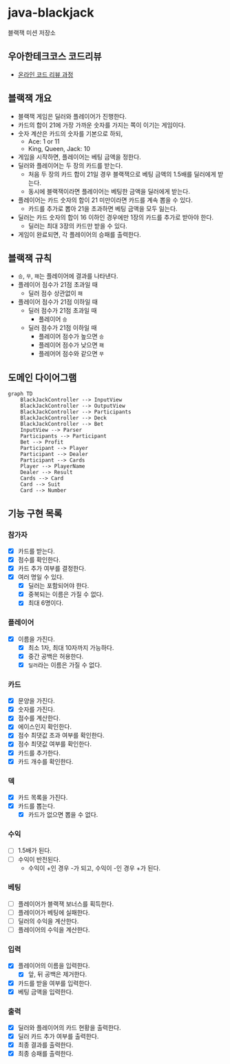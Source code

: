 # java-blackjack

블랙잭 미션 저장소

## 우아한테크코스 코드리뷰

- [온라인 코드 리뷰 과정](https://github.com/woowacourse/woowacourse-docs/blob/master/maincourse/README.md)

## 블랙잭 개요

- 블랙잭 게임은 딜러와 플레이어가 진행한다.
- 카드의 합이 21에 가장 가까운 숫자를 가지는 쪽이 이기는 게임이다.
- 숫자 계산은 카드의 숫자를 기본으로 하되,
    - Ace: 1 or 11
    - King, Queen, Jack: 10
- 게임을 시작하면, 플레이어는 베팅 금액을 정한다.
- 딜러와 플레이어는 두 장의 카드를 받는다.
    - 처음 두 장의 카드 합이 21일 경우 블랙잭으로 베팅 금액의 1.5배를 딜러에게 받는다.
    - 동시에 블랙잭이라면 플레이어는 베팅한 금액을 딜러에게 받는다.
- 플레이어는 카드 숫자의 합이 21 미만이라면 카드를 계속 뽑을 수 있다.
    - 카드를 추가로 뽑아 21을 초과하면 베팅 금액을 모두 잃는다.
- 딜러는 카드 숫자의 합이 16 이하인 경우에만 1장의 카드를 추가로 받아야 한다.
    - 딜러는 최대 3장의 카드만 받을 수 있다.
- 게임이 완료되면, 각 플레이어의 승패를 출력한다.

## 블랙잭 규칙

- `승`, `무`, `패`는 플레이어에 결과를 나타낸다.
- 플레이어 점수가 21점 초과일 때
    - 딜러 점수 상관없이 `패`
- 플레이어 점수가 21점 이하일 때
    - 딜러 점수가 21점 초과일 때
        - 플레이어 `승`
    - 딜러 점수가 21점 이하일 때
        - 플레이어 점수가 높으면 `승`
        - 플레이어 점수가 낮으면 `패`
        - 플레어어 점수와 같으면 `무`

## 도메인 다이어그램

```mermaid
graph TD
    BlackJackController --> InputView
    BlackJackController --> OutputView
    BlackJackController --> Participants
    BlackJackController --> Deck
    BlackJackController --> Bet
    InputView --> Parser
    Participants --> Participant
    Bet --> Profit
    Participant --> Player
    Participant --> Dealer
    Participant --> Cards
    Player --> PlayerName
    Dealer --> Result
    Cards --> Card
    Card --> Suit
    Card --> Number
```

## 기능 구현 목록

### 참가자

- [x] 카드를 받는다.
- [x] 점수를 확인한다.
- [x] 카드 추가 여부를 결정한다.
- [x] 여러 명일 수 있다.
    - [x] 딜러는 포함되어야 한다.
    - [x] 중복되는 이름은 가질 수 없다.
    - [x] 최대 6명이다.

### 플레이어

- [x] 이름을 가진다.
    - [x] 최소 1자, 최대 10자까지 가능하다.
    - [x] 중간 공백은 허용한다.
    - [x] `딜러`라는 이름은 가질 수 없다.

### 카드

- [x] 문양을 가진다.
- [x] 숫자를 가진다.
- [x] 점수를 계산한다.
- [x] 에이스인지 확인한다.
- [x] 점수 최댓값 초과 여부를 확인한다.
- [x] 점수 최댓값 여부를 확인한다.
- [x] 카드를 추가한다.
- [x] 카드 개수를 확인한다.

### 덱

- [x] 카드 목록을 가진다.
- [x] 카드를 뽑는다.
    - [x] 카드가 없으면 뽑을 수 없다.

### 수익

- [ ] 1.5배가 된다.
- [ ] 수익이 반전된다.
    - 수익이 +인 경우 -가 되고, 수익이 -인 경우 +가 된다.

### 베팅

- [ ] 플레이어가 블랙잭 보너스를 획득한다.
- [ ] 플레이어가 베팅에 실패한다.
- [ ] 딜러의 수익을 계산한다.
- [ ] 플레이어의 수익을 계산한다.

### 입력

- [x] 플레이어의 이름을 입력한다.
    - [x] 앞, 뒤 공백은 제거한다.
- [x] 카드를 받을 여부를 입력한다.
- [x] 베팅 금액을 입력한다.

### 출력

- [x] 딜러와 플레이어의 카드 현황을 출력한다.
- [x] 딜러 카드 추가 여부를 출력한다.
- [x] 최종 결과를 출력한다.
- [x] 최종 승패를 출력한다.
